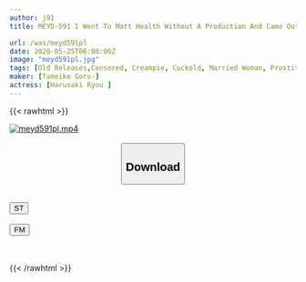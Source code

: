 ```yaml
---
author: j91
title: MEYD-591 I Went To Matt Health Without A Production And Came Out With A Proud Beautiful Wife Next Door. With My Weakness, I Forced The Production And Vaginal Cum Shot! Ryo Harusaki Who Was A Compliant Sex Guy Outside The Store

url: /was/meyd591pl
date: 2020-05-25T06:00:00Z
image: "meyd591pl.jpg"
tags: [Old Releases,Censored, Creampie, Cuckold, Married Woman, Prostitutes, Soapland, Solowork]
maker: [Tameike Goro-]
actress: [Harusaki Ryou ]
---
```



{{< rawhtml >}}

<div class="video" data-videoid="adDzJ6OWr7cJBO">
    <a href="javascript:;">
        <img src="/was/meyd591pl/meyd591pl.jpg" width="WIDTH" height="HEIGHT" alt="meyd591pl.mp4" loading="lazy">
    </a>
</div>

<script type="text/javascript" src="https://j91.asia/asset/on-demand-st.js"></script>

<br>
  <link rel="stylesheet" href="https://j91.asia/asset/bs5.css">
  
  <center>
  <button class="btn btn-primary" type="button" data-bs-toggle="collapse" data-bs-target=".multi-collapse" aria-expanded="false" aria-controls="multiCollapseExample1 multiCollapseExample2"><h2>Download</h2></button></center>
</p>
<div class="row">
  <div class="col">
    <div class="collapse multi-collapse" id="multiCollapseExample1">
      <div class="card card-body">
	      	      <br>
<div class="buttons">  
<a href="https://streamtape.to/v/adDzJ6OWr7cJBO" target="_blank"><button class="btn-hover color-3"><i class="fa fa-download"></i> ST</button></a></div>
    </div>
  </div>
</div>
  <div class="col">
    <div class="collapse multi-collapse" id="multiCollapseExample2">
      <div class="card card-body">
	      <br>
<div class="buttons">
    <a href="https://filemoon.sx/d/f7gbey9dqk3y" target="_blank"><button class="btn-hover color-8"><i class="fa fa-download"></i> FM</button></a></div>
<br><br>
      </div>
    </div>
  </div>
</div>

{{< /rawhtml >}}